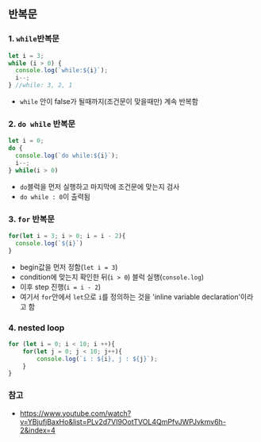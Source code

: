 ## 반복문

### 1. ```while```반복문
```javascript
let i = 3;
while (i > 0) {
  console.log(`while:${i}`);
  i--;
} //while: 3, 2, 1
```
- ```while``` 안이 false가 될때까지(조건문이 맞을때만) 계속 반복함

### 2. ```do while``` 반복문
```javascript
let i = 0;
do {
  console.log(`do while:${i}`);
  i--;
} while(i > 0)
```
- ```do```블럭을 먼저 실행하고 마지막에 조건문에 맞는지 검사
- ```do while : 0```이 출력됨

### 3. ```for``` 반복문
```javascript
for(let i = 3; i > 0; i = i - 2){
  console.log(`${i}`)
}
```
- begin값을 먼저 정함(```let i = 3```)
- condition에 맞는지 확인한 뒤(```i > 0```) 블럭 실행(```console.log```)
- 이후 step 진행(```i = i - 2```)
- 여기서 ```for```안에서 ```let```으로 ```i```를 정의하는 것을 'inline variable declaration'이라고 함

### 4. nested loop
```javascript
for (let i = 0; i < 10; i ++){
	for(let j = 0; j < 10; j++){
    	console.log(`i : ${i}, j : ${j}`);
    }
}
```

### 참고
- https://www.youtube.com/watch?v=YBjufjBaxHo&list=PLv2d7VI9OotTVOL4QmPfvJWPJvkmv6h-2&index=4
